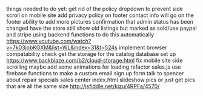 things needed to do yet:
get rid of the policy dropdown to prevent side scroll on mobile site
add privacy policy on footer
contact info will go on the footer
ability to add more pictures
confirmation that admin status has been changed
have the store still show old listings but marked as sold/use paypal and stripe using backend functions to do this automatically https://www.youtube.com/watch?v=7k03jobKGXM&list=WL&index=31&t=524s
implement browser compatability check
get the storage for the catalog database set up https://www.backblaze.com/b2/cloud-storage.html
fix mobile site side scrolling
maybe add some animations for loading
refactor sales.js
use firebase functions to make a custom email sign up form
talk to spencer about repair specials sales
center index.html slideshow pics or just get pics that are all the same size http://jsfiddle.net/kizu/4RPFa/4570/
